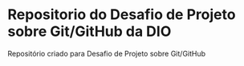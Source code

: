 # Repositorio do Desafio de Projeto sobre Git/GitHub da DIO
Repositório criado para Desafio de Projeto sobre Git/GitHub

